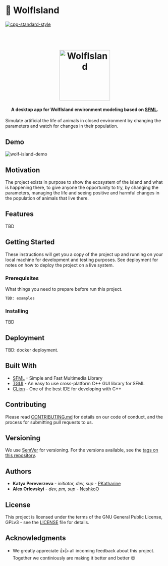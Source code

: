 # :wolf: WolfIsland
[![cpp-standard-style](https://img.shields.io/badge/code%20style-Google-brightgreen.svg?style=flat)](https://google.github.io/styleguide/cppguide.html)

<h1 align="center">
  <br>
  <img src="https://github.com/path-to/logo.png" alt="WolfIsland" width="160">
</h1>

<h4 align="center">A desktop app for WolfIsland environment modeling based on <a href="https://www.sfml-dev.org" target="_blank">SFML</a>.</h4>


Simulate artificial the life of animals in closed environment by changing the parameters and 
watch for changes in their population.

## Demo

![wolf-island-demo](https://github.com/path-to/X.gif)

## Motivation
The project exists in purpose to show the ecosystem of the island and what is happening there, 
to give anyone the opportunity to try, by changing the parameters, managing the life and seeing 
positive and harmful changes in the population of animals that live there.

## Features

TBD

## Getting Started

These instructions will get you a copy of the project up and running on your local machine for development
and testing purposes. See deployment for notes on how to deploy the project on a live system.

### Prerequisites

What things you need to prepare before run this project.

```
TBD: examples
```

### Installing

TBD

## Deployment

TBD: docker deployment.

## Built With

* [SFML](https://www.sfml-dev.org/) - Simple and Fast Multimedia Library
* [TGUI](https://tgui.eu/) - An easy to use cross-platform C++ GUI library for SFML
* [CLion](https://www.jetbrains.com/clion/) - One of the best IDE for developing with C++

## Contributing

Please read [CONTRIBUTING.md](CONTRIBUTING.md) for details on our
code of conduct, and the process for submitting pull requests to us.

## Versioning

We use [SemVer](http://semver.org/) for versioning. For the versions available, see 
the [tags on this repository](https://github.com//targetflow/WolfIsland/tags). 

## Authors

* **Katya Pereverzeva** - *initiator, dev, sup* - [PKatharine](https://github.com/PKatharine)
* **Alex Orlovskyi** - *dev, pm, sup* - [NeshkoO](https://github.com/NeshkoO)

## License

This project is licensed under the terms of the GNU General Public License, GPLv3 - see the 
[LICENSE](LICENSE) file for details.

## Acknowledgments

* We greatly appreciate 👍👍 all incoming feedback about this project. 
Together we continiously are making it better and better 😌
